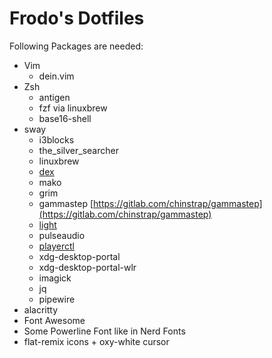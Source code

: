 Frodo's Dotfiles
===============

Following Packages are needed:
* Vim 
  * dein.vim
* Zsh
  * antigen
  * fzf via linuxbrew
  * base16-shell
* sway 
  * i3blocks
  * the_silver_searcher
  * linuxbrew
  * [dex](https://github.com/jceb/dex)
  * mako
  * grim
  * gammastep [https://gitlab.com/chinstrap/gammastep](https://gitlab.com/chinstrap/gammastep)
  * [light](https://github.com/haikarainen/light)
  * pulseaudio
  * [playerctl](https://github.com/altdesktop/playerctl)
  * xdg-desktop-portal
  * xdg-desktop-portal-wlr
  * imagick
  * jq
  * pipewire
* alacritty
* Font Awesome
* Some Powerline Font like in Nerd Fonts
* flat-remix icons + oxy-white cursor
